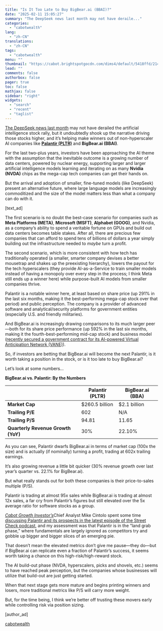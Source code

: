 ```yaml
---
title: "Is It Too Late to Buy BigBear.ai (BBAI)?"
date: "2025-02-11 15:05:27"
summary: "The DeepSeek news last month may not have deraile..."
categories:
  - "cabotwealth"
lang:
  - "zh-CN"
translations:
  - "zh-CN"
tags:
  - "cabotwealth"
menu: ""
thumbnail: "https://cabot.brightspotgocdn.com/dims4/default/5418ffd/2147483647/strip/true/crop/794x600+203+0/resize/90x68!/quality/90/?url=https%3A%2F%2Fk2-prod-cabot.s3.us-east-1.amazonaws.com%2Fbrightspot%2Fae%2F4c%2Ff6d067b11785b1c5abd1e39ef23a%2Fbear-call-spread-option-strategy-spy.jpg"
lead: ""
comments: false
authorbox: false
pager: true
toc: false
mathjax: false
sidebar: "right"
widgets:
  - "search"
  - "recent"
  - "taglist"
---
```


[The DeepSeek news last month](https://www.cabotwealth.com/daily/tech-stocks/nvidia-nvda-cracks-on-deepseek-news) may not have derailed the artificial intelligence stock rally, but it undoubtedly shook up the narrative driving those stocks higher, and it’s helping make winners out of non-hyperscaler AI companies like [**Palantir (PLTR)**](https://www.cabotwealth.com/daily/tech-stocks/is-palantir-pltr-the-next-nvidia-nvda) and **BigBear.ai (BBAI)**.

For the last two-plus years, investors have been approaching the AI theme with the assumption that the inevitable outcome is a growing number of data centers, powered by nuclear energy, supporting larger and larger artificial intelligence models learning and iterating on as many **Nvidia (NVDA)** chips as the mega-cap tech companies can get their hands on.

But the arrival and adoption of smaller, fine-tuned models (like DeepSeek) present an alternative future, where large language models are increasingly commoditized and the size of the model matters less than what a company can do with it.

[text\_ad]

The first scenario is no doubt the best-case scenario for companies such as **Meta Platforms (META)**, **Microsoft (MSFT)**, **Alphabet (GOOG)**, and Nvidia, as a company’s ability to spend a veritable fortune on GPUs and build out data centers becomes table stakes. After all, there are precious few companies that can afford to spend tens of billions of dollars a year simply building out the infrastructure needed to *maybe* turn a profit.

The second scenario, which is more consistent with how tech has traditionally operated (a smaller, smarter company devises a better mousetrap and shakes up the preexisting hierarchy), lowers the payout for the tech hyperscalers (they provide AI-as-a-Service to train smaller models instead of having a monopoly over every step in the process; I think Meta still ends up a winner here) while purpose-built AI models from smaller companies thrive.

Palantir is a notable winner here, at least based on share price (up 291% in the last six months, making it the best-performing mega-cap stock over that period) and public perception. The company is a provider of advanced software and analytical/security platforms for government entities (especially U.S. and friendly militaries).

And BigBear.ai is increasingly drawing comparisons to its much larger peer—both for its share price performance (up 592% in the last six months, making it the fourth-best-performing mid-cap stock) and business model ([recently secured a government contract for its AI-powered Virtual Anticipation Network (VANE)](https://ir.bigbear.ai/news-events/press-releases/detail/98/bigbear-ai-wins-department-of-defense-contract-to-prototype)).

So, if investors are betting that BigBear.ai will become the next Palantir, is it worth taking a position in the stock, or is it too late to buy BigBear.ai?

Let’s look at some numbers…

**BigBear.ai vs. Palantir: By the Numbers**  


|  | **Palantir (PLTR)** | **BigBear.ai (BBA)** |
| --- | --- | --- |
| **Market Cap** | $260.5 billion | $2.1 billion |
| **Trailing P/E** | 602 | N/A |
| **Trailing P/S** | 94.81 | 11.65 |
| **Quarterly Revenue Growth (YoY)** | 30% | 22.10% |

As you can see, Palantir dwarfs BigBear.ai in terms of market cap (100x the size) and is actually (if nominally) turning a profit, trading at 602x trailing earnings.

It’s also growing revenue a little bit quicker (30% revenue growth over last year’s quarter vs. 22.1% for BigBear.ai).

But what really stands out for both these companies is their price-to-sales multiple (P/S).

Palantir is trading at almost 95x sales while BigBear.ai is trading at almost 12x sales, a far cry from Palantir’s figures but still elevated over the 5x average ratio for software stocks as a group.

[*Cabot Growth Investor’s*](https://www.cabotwealth.com/subscription-offers/cabot-growth-investor/)Chief Analyst Mike Cintolo spent some time [discussing Palantir and its prospects in the latest episode of the Street Check podcast](https://www.cabotwealth.com/cabot-street-check-podcast/its-now-a-stock-pickers-market-and-thats-a-good-thing-cabot-street-check-video), and my assessment was that Palantir is in the “land grab phase,” where fundamentals are largely ignored as competitors try and gobble up bigger and bigger slices of an emerging pie.

That doesn’t mean the elevated metrics don’t give me pause—they do—but if BigBear.ai can replicate even a fraction of Palantir’s success, it seems worth taking a chance on this high-risk/high-reward stock.

The AI build-out phase (NVDA, hyperscalers, picks and shovels, etc.) seems to have reached peak perception, but the companies whose businesses will utilize that build-out are just getting started.

When that next stage gets more mature and begins printing winners and losers, more traditional metrics like P/S will carry more weight.

But, for the time being, I think we’re better off trusting these movers early while controlling risk via position sizing.

[author\_ad]

[cabotwealth](https://www.cabotwealth.com/daily/tech-stocks/too-late-to-buy-bigbear-ai-bbai)
